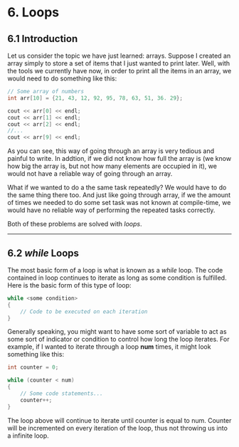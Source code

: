 # 6. Loops

## 6.1 Introduction

Let us consider the topic we have just learned: arrays. Suppose I created an array
simply to store a set of items that I just wanted to print later. Well, with the tools
we currently have now, in order to print all the items in an array, we would need to
do something like this:

```C++
// Some array of numbers
int arr[10] = {21, 43, 12, 92, 95, 78, 63, 51, 36. 29};

cout << arr[0] << endl;
cout << arr[1] << endl;
cout << arr[2] << endl;
//...
cout << arr[9] << endl;
```

As you can see, this way of going through an array is very tedious and painful to write.
In addtion, if we did not know how full the array is (we know how big the array is, but 
not how many elements are occupied in it), we would not have a reliable way of going 
through an array.

What if we wanted to do a the same task repeatedly? We would have to do the same thing
there too. And just like going through array, if we the amount of times we needed to do
some set task was not known at compile-time, we would have no reliable way of performing
the repeated tasks correctly.

Both of these problems are solved with *loops*.

---

## 6.2 *while* Loops

The most basic form of a loop is what is known as a *while* loop. The code contained in 
loop continues to iterate as long as some condition is fulfilled. Here is the basic form
of this type of loop:

```C++
while <some condition>
{
    // Code to be executed on each iteration
}
```

Generally speaking, you might want to have some sort of variable to act as some sort of
indicator or condition to control how long the loop iterates. For example, if I wanted 
to iterate through a loop **num** times, it might look something like this:

```C++
int counter = 0;

while (counter < num)
{
    // Some code statements...
    counter++;
}
```

The loop above will continue to iterate until counter is equal to num. Counter will be
incremented on every iteration of the loop, thus not throwing us into a infinite loop.